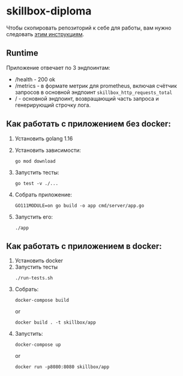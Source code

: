 # skillbox-diploma
Чтобы скопировать репозиторий к себе для работы, вам нужно следовать [этим инструкциям](https://docs.github.com/en/github/creating-cloning-and-archiving-repositories/creating-a-repository-on-github/duplicating-a-repository#mirroring-a-repository-in-another-location).

## Runtime
Приложение отвечает по 3 эндпоинтам:  
* /health - 200 ok
* /metrics - в формате метрик для prometheus, включая счётчик запросов в основной эндпоинт `skillbox_http_requests_total`
* / - основной эндпоинт, возвращающий часть запроса и генерирующий строчку лога.

## Как работать с приложением без docker:  
1. Установить golang 1.16
2. Установить зависимости:

   ```shell
   go mod download
   ```

3. Запустить тесты:
   ```shell
   go test -v ./...
   ```
4. Собрать приложение:
   ```
   GO111MODULE=on go build -o app cmd/server/app.go
   ```
5. Запустить его:
   ```shell
   ./app
   ```

## Как работать с приложением в docker:  
1. Установить docker
2. Запустить тесты
   ```shell
   ./run-tests.sh
   ```
3. Собрать:
   ```shell
   docker-compose build
   ```
   or
   ```shell
   docker build . -t skillbox/app
   ```
4. Запустить:
   ```shell
   docker-compose up
   ```
   or
   ```shell
   docker run -p8080:8080 skillbox/app
   ```